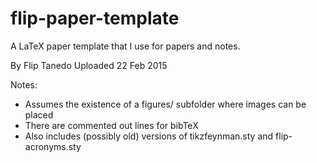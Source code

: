 # flip-paper-template
A LaTeX paper template that I use for papers and notes.

By Flip Tanedo
Uploaded 22 Feb 2015

Notes: 
- Assumes the existence of a figures/ subfolder where images can be placed
- There are commented out lines for bibTeX
- Also includes (possibly old) versions of tikzfeynman.sty and flip-acronyms.sty
